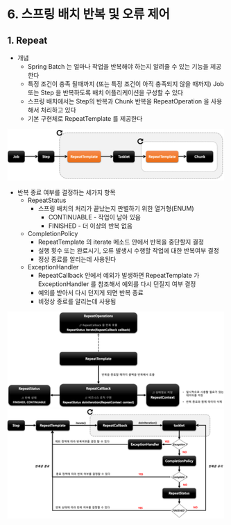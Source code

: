 # 6. 스프링 배치 반복 및 오류 제어 
## 1. Repeat

- 개념
    - Spring Batch 는 얼마나 작업을 반복해야 하는지 알려줄 수 있는 기능을 제공한다
    - 특정 조건이 충족 될때까지 (또는 특정 조건이 아직 충족되지 않을 때까지) Job 또는 Step 을 반복하도록 배치 어플리케이션을 구성할 수 있다
    - 스프링 배치에서는 Step의 반복과 Chunk 반복을 RepeatOperation 을 사용해서 처리하고 있다
    - 기본 구현체로 RepeatTemplate 를 제공한다


<img src="/img/20.png" width="500px;">

- 반복 종료 여부를 결정하는 세가지 항목
    - RepeatStatus
        - 스프링 배치의 처리가 끝났는지 판별하기 위한 열거형(ENUM)
            - CONTINUABLE - 작업이 남아 있음
            - FINISHED - 더 이상의 반복 없음
    - CompletionPolicy
        - RepeatTemplate 의 iterate 메소드 안에서 반복을 중단할지 결정
        - 실행 횟수 또는 완료시기, 오류 발생시 수행할 작업에 대한 반복여부 결정
        - 정상 종료를 알리는데 사용된다
    - ExceptionHandler
        - RepeatCallback 안에서 예외가 발생하면 RepeatTemplate 가 ExceptionHandler 를 참조해서 예외를 다시 던질지 여부 결정
        - 예외를 받아서 다시 던지게 되면 반복 종료
        - 비정상 종료를 알리는데 사용됨

<img src="/img/21.png" width="500px;">

<img src="/img/22.png" width="500px;">
